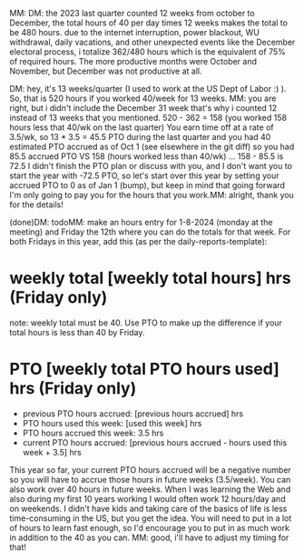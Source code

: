 MM: DM: the 2023 last quarter counted 12 weeks from october to December, the total hours of 40 per day times 12 weeks makes the total to be 480 hours. due to the internet interruption, power blackout, WU withdrawal, daily vacations, and other unexpected events like the December electoral process, i totalize 362/480 hours which is the equivalent of 75% of required hours.
The more productive months were October and November, but December was not productive at all.

DM: hey, it's 13 weeks/quarter (I used to work at the US Dept of Labor :) ). 
So, that is 520 hours if you worked 40/week for 13 weeks. MM: you are right, but i didn't include the December 31 week that's why i counted 12 instead of 13 weeks that you mentioned.
520 - 362 = 158 (you worked 158 hours less that 40/wk on the last quarter)
You earn time off at a rate of 3.5/wk, so 
13 * 3.5 = 45.5 PTO during the last quarter
and you had 40 estimated PTO accrued as of Oct 1 (see elsewhere in the git diff)
so you had 85.5 accrued PTO VS 158 (hours worked less than 40/wk) ... 158 - 85.5 is 72.5 
I didn't finish the PTO plan or discuss with you, and I don't want you to start the year with -72.5 PTO, so let's start over this year by setting your accrued PTO to 0 as of Jan 1 (bump), but keep in mind that going forward I'm only going to pay you for the hours that you work.MM: alright, thank you for the details!

(done)DM: todoMM: make an hours entry for 1-8-2024 (monday at the meeting) and Friday the 12th where you can do the totals for that week. For both Fridays in this year, add this (as per the daily-reports-template):
# weekly total [weekly total hours] hrs (Friday only) 
note: weekly total must be 40. Use PTO to make up the difference if your total hours is less than 40 by Friday. 
# PTO [weekly total PTO hours used] hrs  (Friday only) 
* previous PTO hours accrued: [previous hours accrued] hrs
* PTO hours used this week: [used this week] hrs
* PTO hours accrued this week: 3.5 hrs
* current PTO hours accrued: [previous hours accrued - hours used this week + 3.5] hrs

This year so far, your current PTO hours accrued will be a negative number so you will have to accrue those hours in future weeks (3.5/week). You can also work over 40 hours in future weeks. When I was learning the Web and also during my first 10 years working I would often work 12 hours/day and on weekends. I didn't have kids and taking care of the basics of life is less time-consuming in the US, but you get the idea. You will need to put in a lot of hours to learn fast enough, so I'd encourage you to put in as much work in addition to the 40 as you can. MM: good, i'll have to adjust my timing for that!



